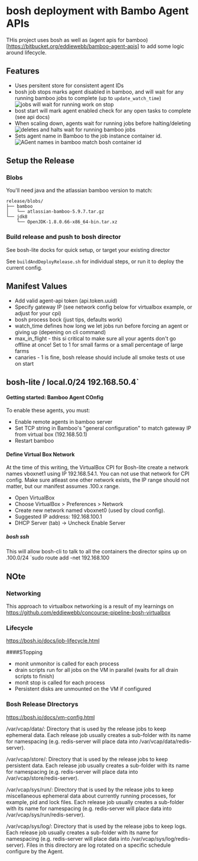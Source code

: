 # bosh deployment with Bambo Agent APIs 
THis project uses bosh as well as (agent apis for bamboo)[https://bitbucket.org/eddiewebb/bamboo-agent-apis] to add some logic around lifecycle.

## Features
- Uses persitent store for consistent agent IDs
- bosh job stops marks agent disabled in bamboo, and will wait for any running bamboo jobs to complete (up to `update_watch_time`)![jobs will wait for running work on stop](/materials/images/aafb-stop-log.png)
- bost start will mark agent enabled check for any open tasks to complete (see api docs)
- When scaling down, agents wait for running jobs before halting/deleting![deletes and halts wait for running bamboo jobs](/materials/images/aafb-delete-wait.png)
- Sets agent name in Bamboo to the job instance container id. ![AGent names in bamboo match bosh container id](/materials/images/aafb-ids-match-bamboo.png)

## Setup the Release
### Blobs
You'll need java and the atlassian bamboo version to match:
```
release/blobs/
├── bamboo
│   └── atlassian-bamboo-5.9.7.tar.gz
└── jdk8
    └── OpenJDK-1.8.0.66-x86_64-bin.tar.xz
```

### Build release and push to bosh director
See bosh-lite docks for quick setup, or target your existing director

See `buildAndDeployRelease.sh` for individual steps, or run it to deploy the current config.

## Manifest Values
- Add valid agent-api token  (api.token.uuid)
- Specify gateway IP (see network config below for virtualbox example, or adjust for your cpi)
- bosh process bock (just tips, defaults work)
 - watch_time defines how long we let jobs run before forcing an agent or giving up (depening on cli command)
 - max_in_flight - this si critical to make sure all your agents don't go offline at once! Set to 1 for small farms or a small percentage of large farms
 - canaries - 1 is fine, bosh release should include all smoke tests ot use on start


## bosh-lite / local.0/24 192.168.50.4`

#### Getting started: Bamboo Agent COnfig
To enable these agents, you must:
- Enable remote agents in bamboo server
- Set TCP string in Bamboo's "general configuration" to match gateway IP from virtual box (192.168.50.1)
- Restart bamboo

#### Define Virtual Box Network
At the time of this writing, the VirtualBox CPI for Bosh-lite create a network names vboxnet1 using IP 192.168.54.1. You can not use that network for CPI config. Make sure atleast one other network exists, the IP range should not matter, but our manifest assumes .100.x range.

- Open VirtualBox
- Choose VirtualBox > Preferences > Network
- Create new network named vboxnet0 (used by cloud config).
- Suggested IP address: 192.168.100.1
- DHCP Server (tab) -> Uncheck Enable Server

##### bosh ssh 
This will allow bosh-cli to talk to all the containers the director spins up on .100.0/24 
`sudo route add -net 192.168.100

## NOte

### Networking
This approach to virtualbox networking is a result of my learnings on https://github.com/eddiewebb/concourse-pipeline-bosh-virtualbox

### Lifecycle
https://bosh.io/docs/job-lifecycle.html

####STopping
- monit unmonitor is called for each process
- drain scripts run for all jobs on the VM in parallel
  (waits for all drain scripts to finish)
- monit stop is called for each process
- Persistent disks are unmounted on the VM if configured




### Bosh Release DIrectorys
https://bosh.io/docs/vm-config.html

/var/vcap/data/: Directory that is used by the release jobs to keep ephemeral data. Each release job usually creates a sub-folder with its name for namespacing (e.g. redis-server will place data into /var/vcap/data/redis-server).

/var/vcap/store/: Directory that is used by the release jobs to keep persistent data. Each release job usually creates a sub-folder with its name for namespacing (e.g. redis-server will place data into /var/vcap/store/redis-server).

/var/vcap/sys/run/: Directory that is used by the release jobs to keep miscellaneous ephemeral data about currently running processes, for example, pid and lock files. Each release job usually creates a sub-folder with its name for namespacing (e.g. redis-server will place data into /var/vcap/sys/run/redis-server).

/var/vcap/sys/log/: Directory that is used by the release jobs to keep logs. Each release job usually creates a sub-folder with its name for namespacing (e.g. redis-server will place data into /var/vcap/sys/log/redis-server). Files in this directory are log rotated on a specific schedule configure by the Agent.